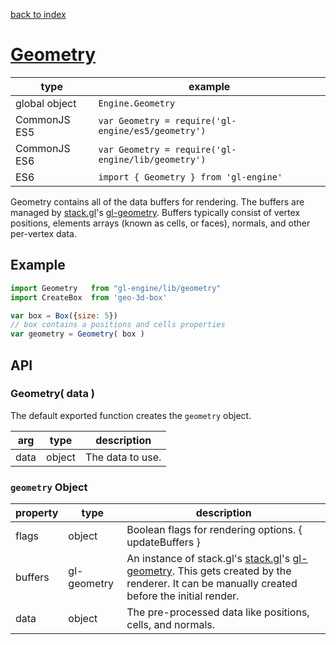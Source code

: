 [back to index](./)
# [Geometry](https://github.com/gl-engine/gl-engine/tree/master/lib/geometry)

| type          | example |
| ------------- | --------------------------------------------- |
| global object | `Engine.Geometry`                               |
| CommonJS ES5  | `var Geometry = require('gl-engine/es5/geometry')` |
| CommonJS ES6  | `var Geometry = require('gl-engine/lib/geometry')` |
| ES6           | `import { Geometry } from 'gl-engine'`             |

Geometry contains all of the data buffers for rendering. The buffers are managed by [stack.gl](http://stack.gl)'s [gl-geometry](http://stack.gl/packages/#hughsk/gl-geometry). Buffers typically consist of vertex positions, elements arrays (known as cells, or faces), normals, and other per-vertex data.

## Example

```js
import Geometry   from "gl-engine/lib/geometry"
import CreateBox  from 'geo-3d-box'

var box = Box({size: 5})
// box contains a positions and cells properties
var geometry = Geometry( box )
```

## API

### Geometry( data )

The default exported function creates the `geometry` object. 

| arg  | type   | description |
| -----| ------ | ----------- |
| data | object | The data to use. |


### `geometry` Object

| property     | type        | description |
| ------------ | ----------- | ----------- |
| flags        | object      | Boolean flags for rendering options. { updateBuffers } |
| buffers      | gl-geometry | An instance of stack.gl's [stack.gl](http://stack.gl)'s [gl-geometry](http://stack.gl/packages/#hughsk/gl-geometry). This gets created by the renderer. It can be manually created before the initial render. |
| data         | object      | The pre-processed data like positions, cells, and normals. |